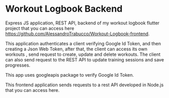 # Workout Logbook Backend

Express JS application, REST API, backend of my workout logbook flutter project that you can access here https://github.com/AlessandroTrabucco/Workout-Logbook-frontend.

This application authenticates a client verifying Google Id Token, and then creating a Json Web Token, after that, the client can access its own workouts
, send request to create, update and delete workouts. The client can also send request to the REST API to update training sessions and save progresses. 

This app uses googleapis package to verify Google Id Token.

This frontend application sends requests to a rest API developed in Node.js that you can access here.
